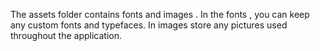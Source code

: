 The assets folder contains fonts and images . In the fonts , you can keep any custom fonts
and typefaces. In images store any pictures used throughout the application.

